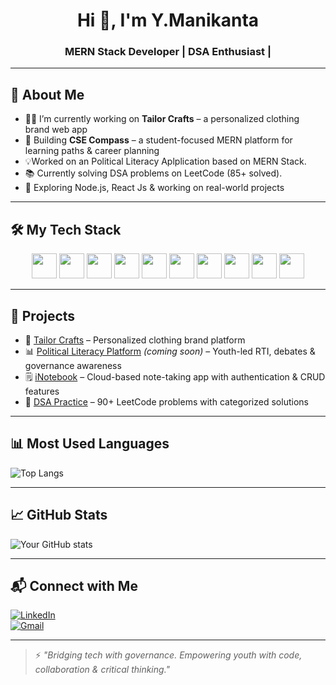 <h1 align="center">Hi 👋, I'm Y.Manikanta</h1>
<h3 align="center">MERN Stack Developer | DSA Enthusiast |</h3>

---

## 🧠 About Me

- 👨‍💻 I’m currently working on **Tailor Crafts** – a personalized clothing brand web app  
- 📱 Building **CSE Compass** – a student-focused MERN platform for learning paths & career planning  
- 💡Worked on an Political Literacy Aplplication based on MERN Stack.
- 📚 Currently solving DSA problems on LeetCode (85+ solved).
- 🔭 Exploring Node.js, React Js & working on real-world projects  


---

## 🛠️ My Tech Stack

<div align="center">
  <img src="https://cdn.jsdelivr.net/gh/devicons/devicon/icons/html5/html5-original.svg" width="40" height="40"/>
  <img src="https://cdn.jsdelivr.net/gh/devicons/devicon/icons/css3/css3-original.svg" width="40" height="40"/>
  <img src="https://cdn.jsdelivr.net/gh/devicons/devicon/icons/javascript/javascript-original.svg" width="40" height="40"/>
  <img src="https://cdn.jsdelivr.net/gh/devicons/devicon/icons/react/react-original.svg" width="40" height="40"/>
  <img src="https://cdn.jsdelivr.net/gh/devicons/devicon/icons/nodejs/nodejs-original.svg" width="40" height="40"/>
  <img src="https://cdn.jsdelivr.net/gh/devicons/devicon/icons/express/express-original.svg" width="40" height="40"/>
  <img src="https://cdn.jsdelivr.net/gh/devicons/devicon/icons/mongodb/mongodb-original.svg" width="40" height="40"/>
  <img src="https://cdn.jsdelivr.net/gh/devicons/devicon/icons/git/git-original.svg" width="40" height="40"/>
  <img src="https://cdn.jsdelivr.net/gh/devicons/devicon/icons/java/java-original.svg" width="40" height="40"/>
  <img src="https://cdn.jsdelivr.net/gh/devicons/devicon/icons/mysql/mysql-original.svg" width="40" height="40"/>
</div>

---

## 🚀 Projects

- 🧵 [Tailor Crafts](https://github.com/your-username/tailor-crafts) – Personalized clothing brand platform  
- 📊 [Political Literacy Platform](https://github.com/maniO12/NewsRTI ) *(coming soon)* – Youth-led RTI, debates & governance awareness
- 🗒️ [iNotebook](https://github.com/maniO12/inotebook) – Cloud-based note-taking app with authentication & CRUD features  
- 🧠 [DSA Practice](https://leetcode.com/YManikanta) – 90+ LeetCode problems with categorized solutions  

---

## 📊 Most Used Languages

![Top Langs](https://github-readme-stats.vercel.app/api/top-langs/?username=maniO12&layout=compact&theme=github_dark)

---

## 📈 GitHub Stats

![Your GitHub stats](https://github-readme-stats.vercel.app/api?username=maniO12&show_icons=true&theme=github_dark)


---

## 📬 Connect with Me

[![LinkedIn](https://img.shields.io/badge/-LinkedIn-blue?style=flat-square&logo=linkedin&logoColor=white)](https://www.linkedin.com/in/yelagandula-manikanta-1a55922a7?utm_source=share&utm_campaign=share_via&utm_content=profile&utm_medium=android_app)  
[![Gmail](https://img.shields.io/badge/-Email-red?style=flat-square&logo=gmail&logoColor=white)](mailto:yelagandulamanikanta506@gmail.com)

---

> ⚡ *"Bridging tech with governance. Empowering youth with code, collaboration & critical thinking."*
